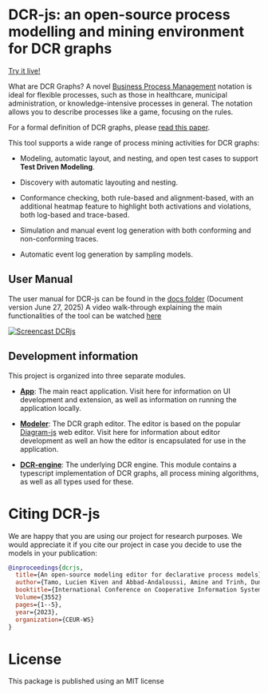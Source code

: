 # DCR-js: an open-source process modelling and mining environment for DCR graphs

[Try it live!](https://hugoalopez-dtu.github.io/dcr-js/)

What are DCR Graphs? A novel [Business Process Management](https://en.wikipedia.org/wiki/Business_process_management) notation is ideal for flexible processes, such as those in healthcare, municipal administration, or knowledge-intensive processes in general. The notation allows you to describe processes like a game, focusing on the rules.

For a formal definition of DCR graphs, please [read this paper](https://arxiv.org/pdf/1110.4161.pdf).

This tool supports a wide range of process mining activities for DCR graphs:

* Modeling, automatic layout, and nesting, and open test cases to support **Test Driven Modeling**.

* Discovery with automatic layouting and nesting.

* Conformance checking, both rule-based and alignment-based, with an additional heatmap feature to highlight both activations and violations, both log-based and trace-based.

* Simulation and manual event log generation with both conforming and non-conforming traces.

* Automatic event log generation by sampling models.

## User Manual ##
The user manual for DCR-js can be found in the [docs folder](https://github.com/hugoalopez-dtu/dcr-js/blob/main/docs/UserManual-DCR-js.pdf) (Document version June 27, 2025)
A video walk-through explaining the main functionalities of the tool can be watched [here](http://tiny.cc/ya1o001)

[![Screencast DCRjs](https://github.com/hugoalopez-dtu/dcr-js/blob/main/docs/screencastDCRJS.png)](http://tiny.cc/ya1o001)

## Development information

This project is organized into three separate modules.

* [**App**](https://github.com/hugoalopez-dtu/dcr-js/tree/main/app): The main react application. Visit here for information on UI development and extension, as well as information on running the application locally.

* [**Modeler**](https://github.com/hugoalopez-dtu/dcr-js/tree/main/modeler): The DCR graph editor. The editor is based on the popular [Diagram-js](https://github.com/bpmn-io/diagram-js) web editor. Visit here for information about editor development as well an how the editor is encapsulated for use in the application. 

* [**DCR-engine**](https://github.com/hugoalopez-dtu/dcr-js/tree/main/dcr-engine): The underlying DCR engine. This module contains a typescript implementation of DCR graphs, all process mining algorithms, as well as all types used for these.

# Citing DCR-js
We are happy that you are using our project for research purposes. We would appreciate it if you cite our project in case you decide to use the models in your publication:

```bibtex
@inproceedings{dcrjs,
  title={An open-source modeling editor for declarative process models},
  author={Tamo, Lucien Kiven and Abbad-Andaloussi, Amine and Trinh, Dung My Thi and L{\'o}pez, Hugo A.},
  booktitle={International Conference on Cooperative Information Systems 2023},
  Volume={3552}
  pages={1--5},
  year={2023},
  organization={CEUR-WS}
}
```

# License
This package is published using an MIT license





